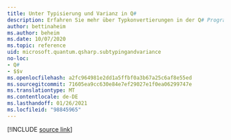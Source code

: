 ```yaml
---
title: Unter Typisierung und Varianz in Q#
description: Erfahren Sie mehr über Typkonvertierungen in der Q# Programmiersprache.
author: bettinaheim
ms.author: beheim
ms.date: 10/07/2020
ms.topic: reference
uid: microsoft.quantum.qsharp.subtypingandvariance
no-loc:
- Q#
- $$v
ms.openlocfilehash: a2fc964981e2dd1a5ffbf0a3b67a25c6af8e55ed
ms.sourcegitcommit: 71605ea9cc630e84e7ef29027e1f0ea06299747e
ms.translationtype: MT
ms.contentlocale: de-DE
ms.lasthandoff: 01/26/2021
ms.locfileid: "98845965"
---
```

<!---
# Subtyping and variance in Q#
-->

[!INCLUDE [source link](~/includes/qsharp-language/Specifications/Language/4_TypeSystem/SubtypingAndVariance.md)]

